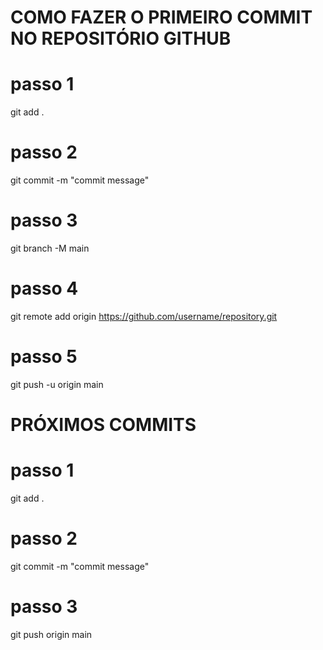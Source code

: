 # COMO FAZER O PRIMEIRO COMMIT NO REPOSITÓRIO GITHUB

# passo 1
git add .

# passo 2
git commit -m "commit message"

# passo 3
git branch -M main

# passo 4
git remote add origin https://github.com/username/repository.git

# passo 5
git push -u origin main


# PRÓXIMOS COMMITS


# passo 1
git add .

# passo 2
git commit -m "commit message"

# passo 3
git push origin main